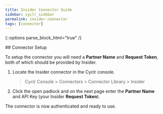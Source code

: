 ```yaml
---
title: Insider Connector Guide
sidebar: cyclr_sidebar
permalink: insider-connector
tags: [connector]
---
```

{::options parse_block_html="true" /}
<section class="card">
## Connector Setup

To setup the connector you will need a **Partner Name** and **Request Token**, both of which should be provided by Insider.

1. Locate the Insider connector in the Cyclr console.

   > Cyclr Console > Connectors > Connector Library > Insider

2. Click the open padlock and on the next page enter the **Partner Name** and API Key (your Insider **Request Token**).

The connector is now authenticated and ready to use.


</section>
